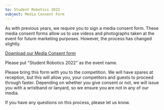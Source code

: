 ```yaml
---
to: Student Robotics 2022
subject: Media Consent Form
---
```


As with previous years, we require you to sign a media consent form. These media consent forms allow us to use videos and photographs taken at the event for future marketing purposes. However, the process has changed slightly.

[Download our Media Consent form]()

Please put "Student Robotics 2022" as the event name.

Please bring this form with you to the competition. We will have spares at reception, but this will allow you, your competitors and guests to proceed through faster. Depending on whether you give consent or not, we will issue you with a wristband or lanyard, so we ensure you are not in any of our media.

If you have any questions on this process, please let us know.
